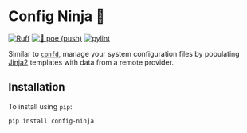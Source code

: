 # Config Ninja 🥷

[![Ruff](https://img.shields.io/endpoint?url=https://raw.githubusercontent.com/astral-sh/ruff/main/assets/badge/v2.json)](https://github.com/astral-sh/ruff)
[![🎨 poe (push)](https://github.com/bryant-finney/config-ninja/actions/workflows/push-poe.yaml/badge.svg)](https://github.com/bryant-finney/config-ninja/actions/workflows/push-poe.yaml)
[![pylint](https://bryant-finney.github.io/config-ninja/reports/pylint.svg)](https://bryant-finney.github.io/config-ninja/reports/pylint-report.txt)

Similar to [`confd`](https://github.com/kelseyhightower/confd), manage your system configuration files by populating [Jinja2](https://jinja.palletsprojects.com/en/3.1.x/) templates with data from a remote provider.

## Installation

To install using `pip`:

```sh
pip install config-ninja
```
